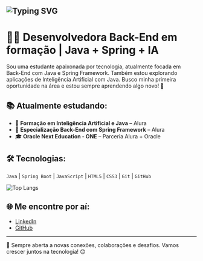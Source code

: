 
## ![Typing SVG](https://readme-typing-svg.herokuapp.com/?color=FF5733&size=24&center=true&vCenter=true&width=500&lines=Olá,+Eu+sou+Aguida+Cipriano!+👋;Bem-vindo(a)+ao+meu+GitHub!+🚀)



# 👩‍💻 Desenvolvedora Back-End em formação | Java + Spring + IA

Sou uma estudante apaixonada por tecnologia, atualmente focada em Back-End com Java e Spring Framework. Também estou explorando aplicações de Inteligência Artificial com Java. Busco minha primeira oportunidade na área e estou sempre aprendendo algo novo! 🚀

## 📚 Atualmente estudando:
- 🧠 **Formação em Inteligência Artificial e Java** – Alura
- 🌱 **Especialização Back-End com Spring Framework** – Alura
- 🎓 **Oracle Next Education - ONE** – Parceria Alura + Oracle

## 🛠️ Tecnologias:
`Java` | `Spring Boot` | `JavaScript` | `HTML5` | `CSS3` | `Git` | `GitHub`

![Top Langs](https://github-readme-stats-git-masterrstaa-rickstaa.vercel.app/api/top-langs/?username=aguidacipriano&layout=compact&bg_color=000&border_color=30A3DC&title_color=E94D5F&text_color=FFF)

## 🌐 Me encontre por aí:
- [LinkedIn](https://www.linkedin.com/in/aguidacipriano/)
- [GitHub](https://github.com/aguidacipriano)

---

💬 Sempre aberta a novas conexões, colaborações e desafios. Vamos crescer juntos na tecnologia! 😊







  
  


  
  









